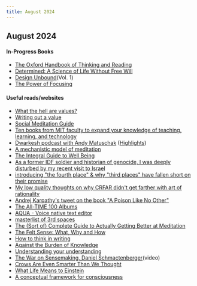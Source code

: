 ```yaml
---
title: August 2024
---
```


## August 2024

#### In-Progress Books

- [The Oxford Handbook of Thinking and Reading](https://academic.oup.com/edited-volume/34559)
- [Determined: A Science of Life Without Free Will](https://www.goodreads.com/book/show/83817782-determined)
- [Design Unbound](https://www.desunbound.com)(Vol. 1)
- [The Power of Focusing](https://www.goodreads.com/en/book/show/408265.The_Power_of_Focusing)

#### Useful reads/websites

- [What the hell are values?](https://textbook.sfsd.io/60c611e238c74a889a946ec63683ee48)
- [Writing out a value](https://textbook.sfsd.io/4/writing-out-a-value)
- [Social Meditation Guide](https://www.socialmeditation.guide)
- [Ten books from MIT faculty to expand your knowledge of teaching, learning, and technology](https://medium.com/open-learning/ten-books-from-mit-faculty-to-expand-your-knowledge-of-teaching-learning-and-technology-b9508faf3144)
- [Dwarkesh podcast with Andy Matuschak](https://www.dwarkeshpatel.com/p/andy-matuschak) ([Highlights](/writing/dwarkeshandy))
- [A mechanistic model of meditation](https://www.lesswrong.com/s/ZbmRyDN8TCpBTZSip/p/WYmmC3W6ZNhEgAmWG)
- [The Integral Guide to Well Being](https://integralguide.com/About)
- [As a former IDF soldier and historian of genocide, I was deeply disturbed by my recent visit to Israel](https://www.theguardian.com/world/article/2024/aug/13/israel-gaza-historian-omer-bartov)
- [introducing "the fourth place" & why "third places" have fallen short on their promise](https://www.patriciamou.com/newsletter-archive/introducing-the-fourth-place-why-third-places-have-fallen-short-on-their-promise)
- [My low quality thoughts on why CRFAR didn't get farther with art of rationality](https://www.lesswrong.com/posts/B9kP6x5rpmuCzpfWb/comment-reply-my-low-quality-thoughts-on-why-cfar-didn-t-get)
- [Andrej Karpathy's tweet on the book "A Poison Like No Other"](https://x.com/karpathy/status/1826372336213524715)
- [The All-TIME 100 Albums](https://web.archive.org/web/20071109195005/http://www.time.com/time/2006/100albums/index.html)
- [AQUA - Voice native text editor](https://withaqua.com)
- [masterlist of 3rd spaces](https://www.patriciamou.com/newsletter-archive/the-journey-masterlist-of-3rd-spaces)
- [The (Sort of) Complete Guide to Actually Getting Better at Meditation](https://rationaldharma.com/blog/the-sort-of-complete-guide-to-actually-getting-better-at-meditation/)
- [The Felt Sense: What, Why and How](https://www.lesswrong.com/posts/eccTPEonRe4BAvNpD/the-felt-sense-what-why-and-how/#Examples_of_felt_senses)
- [How to think in writing](https://www.henrikkarlsson.xyz/p/writing-to-think)
- [Against the Burden of Knowledge](https://www.theseedsofscience.pub/p/against-the-burden-of-knowledge)
- [Understanding your understanding](https://www.lesswrong.com/posts/4gevjbK77NQS6hybY/understanding-your-understanding)
- [The War on Sensemaking, Daniel Schmactenberger](https://www.youtube.com/watch?v=7LqaotiGWjQ)(video)
- [Crows Are Even Smarter Than We Thought](https://nautil.us/crows-are-even-smarter-than-we-thought-820066/)
- [What Life Means to Einstein](https://www.saturdayeveningpost.com/wp-content/uploads/satevepost/what_life_means_to_einstein.pdf)
- [A conceptual framework for consciousness](https://www.pnas.org/doi/full/10.1073/pnas.2116933119)
